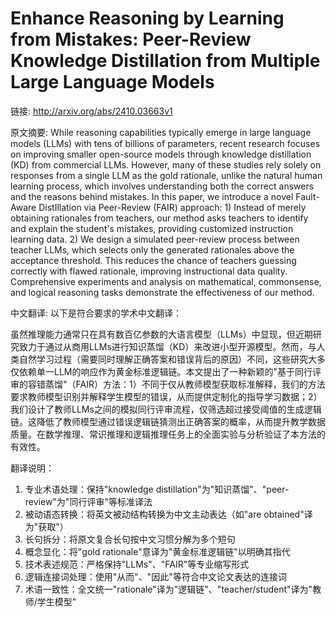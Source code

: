 # Enhance Reasoning by Learning from Mistakes: Peer-Review Knowledge Distillation from Multiple Large Language Models

链接: http://arxiv.org/abs/2410.03663v1

原文摘要:
While reasoning capabilities typically emerge in large language models (LLMs)
with tens of billions of parameters, recent research focuses on improving
smaller open-source models through knowledge distillation (KD) from commercial
LLMs. However, many of these studies rely solely on responses from a single LLM
as the gold rationale, unlike the natural human learning process, which
involves understanding both the correct answers and the reasons behind
mistakes. In this paper, we introduce a novel Fault-Aware DistIllation via
Peer-Review (FAIR) approach: 1) Instead of merely obtaining rationales from
teachers, our method asks teachers to identify and explain the student's
mistakes, providing customized instruction learning data. 2) We design a
simulated peer-review process between teacher LLMs, which selects only the
generated rationales above the acceptance threshold. This reduces the chance of
teachers guessing correctly with flawed rationale, improving instructional data
quality. Comprehensive experiments and analysis on mathematical, commonsense,
and logical reasoning tasks demonstrate the effectiveness of our method.

中文翻译:
以下是符合要求的学术中文翻译：

虽然推理能力通常只在具有数百亿参数的大语言模型（LLMs）中显现，但近期研究致力于通过从商用LLMs进行知识蒸馏（KD）来改进小型开源模型。然而，与人类自然学习过程（需要同时理解正确答案和错误背后的原因）不同，这些研究大多仅依赖单一LLM的响应作为黄金标准逻辑链。本文提出了一种新颖的"基于同行评审的容错蒸馏"（FAIR）方法：1）不同于仅从教师模型获取标准解释，我们的方法要求教师模型识别并解释学生模型的错误，从而提供定制化的指导学习数据；2）我们设计了教师LLMs之间的模拟同行评审流程，仅筛选超过接受阈值的生成逻辑链。这降低了教师模型通过错误逻辑链猜测出正确答案的概率，从而提升教学数据质量。在数学推理、常识推理和逻辑推理任务上的全面实验与分析验证了本方法的有效性。

翻译说明：
1. 专业术语处理：保持"knowledge distillation"为"知识蒸馏"、"peer-review"为"同行评审"等标准译法
2. 被动语态转换：将英文被动结构转换为中文主动表达（如"are obtained"译为"获取"）
3. 长句拆分：将原文复合长句按中文习惯分解为多个短句
4. 概念显化：将"gold rationale"意译为"黄金标准逻辑链"以明确其指代
5. 技术表述规范：严格保持"LLMs"、"FAIR"等专业缩写形式
6. 逻辑连接词处理：使用"从而"、"因此"等符合中文论文表达的连接词
7. 术语一致性：全文统一"rationale"译为"逻辑链"、"teacher/student"译为"教师/学生模型"
